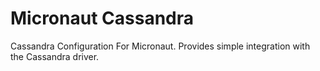 # Micronaut Cassandra

Cassandra Configuration For Micronaut. Provides simple integration with the Cassandra driver.
